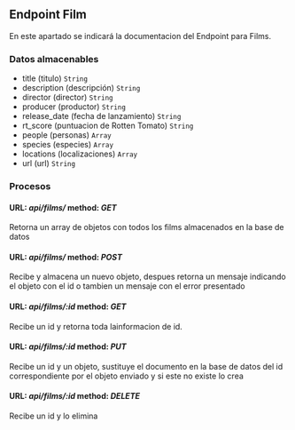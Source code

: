 ## Endpoint Film

En este apartado se indicará la documentacion del Endpoint para Films.

### Datos almacenables

- title (titulo) `String`
- description (descripción) `String`
- director (director) `String`
- producer (productor) `String`
- release_date (fecha de lanzamiento) `String`
- rt_score (puntuacion de Rotten Tomato) `String`
- people (personas) `Array`
- species (especies) `Array`
- locations (localizaciones) `Array`
- url (url) `String`

### Procesos

#### URL: *api/films/* method: *GET*

Retorna un array de objetos con todos los films almacenados en la base de datos

#### URL: *api/films/* method: *POST*

Recibe y almacena un nuevo objeto, despues retorna un mensaje indicando el objeto con el id o tambien un mensaje con el error presentado

#### URL: *api/films/:id* method: *GET*

Recibe un id y retorna toda lainformacion de id.

#### URL: *api/films/:id* method: *PUT*

Recibe un id y un objeto, sustituye el documento en la base de datos del id correspondiente por el objeto enviado y si este no existe lo crea

#### URL: *api/films/:id* method: *DELETE*

Recibe un id y lo elimina
